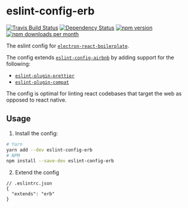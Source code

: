 eslint-config-erb
================

[![Travis Build Status](https://img.shields.io/travis/com/electron-react-boilerplate/eslint-config-erb.svg?logo=travis)](https://travis-ci.com/vikr01/renovate-config)
[![Dependency Status](https://img.shields.io/david/electron-react-boilerplate/eslint-config-erb.svg?label=dependencies)](https://david-dm.org/electron-react-boilerplate/eslint-config-erb)
[![npm version](https://img.shields.io/npm/v/eslint-config-erb.svg)](https://npmjs.org/package/eslint-config-erb)
[![npm downloads per month](https://img.shields.io/npm/dm/eslint-config-erb.svg)](https://npmjs.org/package/eslint-config-erb)

The eslint config for [`electron-react-boilerplate`](https://github.com/electron-react-boilerplate/electron-react-boilerplate).

The config extends [`eslint-config-airbnb`](https://www.npmjs.com/package/eslint-config-airbnb) by adding support for the following:

* [`eslint-plugin-prettier`](https://github.com/prettier/eslint-plugin-prettier)
* [`eslint-plugin-compat`](https://github.com/amilajack/eslint-plugin-compat)

The config is optimal for linting react codebases that target the web as opposed to react native.

## Usage

1. Install the config:
```bash
# Yarn
yarn add --dev eslint-config-erb
# NPM
npm install --save-dev eslint-config-erb
```
2. Extend the config
```jsonc
// .eslintrc.json
{
  "extends": "erb"
}
```
